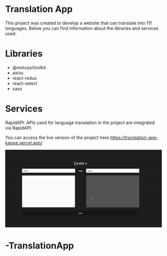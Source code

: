 # Translation App

This project was created to develop a website that can translate into 111 languages. Below you can find information about the libraries and services used.

# Libraries

- @reduxjs/toolkit
- axios
- react-redux
- react-select
- sass

# Services

RapidAPI: APIs used for language translation in the project are integrated via RapidAPI.

You can access the live version of the project here https://translation-app-kappa.vercel.app/

![](/public//translate.gif)
# -TranslationApp
